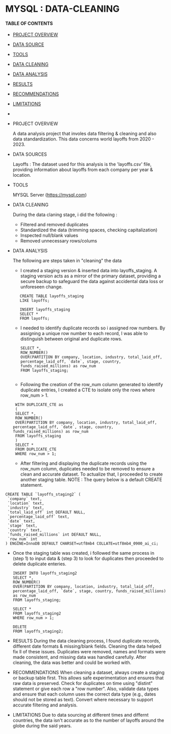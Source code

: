 # MYSQL : DATA-CLEANING
#### TABLE OF CONTENTS
- [PROJECT OVERVIEW](project-overview)
- [DATA SOURCE](Data-source)
- [TOOLS](Tools)
- [DATA CLEANING](Data-cleaning)
- [DATA ANALYSIS](Data-analysis)
- [RESULTS](Results)
- [RECOMMENDATIONS](Recommendations)
- [LIMITATIONS](Limitations)
- 

- PROJECT OVERVIEW

   A data analysis project that involes data filtering & cleaning and also data standardization. This data concerns world layoffs from 2020 - 2023.

- DATA SOURCES

    Layoffs : The dataset used for this analysis is the 'layoffs.csv' file, providing information about layoffs from each company per year & location.

- TOOLS

    MYSQL Server (https://mysql.com)

- DATA CLEANING

    During the data claning stage, i did the following :
  - Filtered and removed duplicates
  - Standardized the data (trimming spaces, checking capitalization)
  - Inspected null/blank values
  - Removed unnecessary rows/colums
 
- DATA ANALYSIS

   The following are steps taken in "cleaning" the data
  - I created a staging version & inserted data into layoffs_staging. A staging version acts as a mirror of the primary dataset, providing a secure backup to safeguard the data against accidental data loss or unforeseen change.
  ```
     CREATE TABLE layoffs_staging
     LIKE layoffs;

     INSERT layoffs_staging
     SELECT *
     FROM layoffs;
  ```

  - I needed to identify duplicate records so i assigned row numbers. By assigning a unique row number to each record, I was able to distinguish between original and duplicate rows.
    ```
    SELECT *,
    ROW_NUMBER() 
    OVER(PARTITION BY company, location, industry, total_laid_off, percentage_laid_off, `date`, stage, country, funds_raised_millions) as row_num
    FROM layoffs_staging;
  

  - Following the creation of the row_num column generated to identify duplicate entries, I created a CTE to isolate only the rows where row_num > 1.
   ```
    WITH DUPLICATE_CTE as 
    (
    SELECT *,
    ROW_NUMBER()
    OVER(PARTITION BY company, location, industry, total_laid_off, percentage_laid_off, `date`, stage, country,  funds_raised_millions) as row_num
    FROM layoffs_staging
    )
    SELECT *
    FROM DUPLICATE_CTE 
    WHERE row_num > 1;
   ```

  - After filtering and displaying the duplicate records using the row_num column, duplicates needed to be removed to ensure a clean and accurate dataset. To actualize that, I proceeded to create another staging table.
 NOTE : The query below is a default CREATE statement.
 ```
CREATE TABLE `layoffs_staging2` (
  `company` text,
  `location` text,
  `industry` text,
  `total_laid_off` int DEFAULT NULL,
  `percentage_laid_off` text,
  `date` text,
  `stage` text,
  `country` text,
  `funds_raised_millions` int DEFAULT NULL,
  `row_num` int
) ENGINE=InnoDB DEFAULT CHARSET=utf8mb4 COLLATE=utf8mb4_0900_ai_ci;
```
- Once the staging table was created, i followed the same process in (step 1) to input data & (step 3) to look for duplicates then proceeded to delete duplicate enteries.
  ```
  INSERT INTO layoffs_staging2
  SELECT *,
  ROW_NUMBER()
  OVER(PARTITION BY company, location, industry, total_laid_off, percentage_laid_off, `date`, stage, country, funds_raised_millions) as row_num
  FROM layoffs_staging;

  SELECT *
  FROM layoffs_staging2
  WHERE row_num > 1;

  DELETE
  FROM layoffs_staging2;
  ```
- RESULTS
  During the data cleaning process, I found duplicate records, different date formats & missing/blank fields. Cleaning the data helped fix ll of these issues. Duplicates were removed, names and formats were made consistent, and missing data was handled carefully. After cleaning, the data was better and could be worked with.

- RECOMMENDATIONS
When cleaning a dataset, always create a staging or backup table first. This allows safe experimentation and ensures that raw data is preserved. Check for duplicates on time using "distint" statement or give each row a "row number". Also, validate data types and ensure that each column uses the correct data type (e.g., dates should not be stored as text). Convert where necessary to support accurate filtering and analysis.

- LIMITATIONS
Due to data sourcing at different times and differnt countries, the data isn't accurate as to the number of layoffs around the globe during the said years.
  
  
  

  
